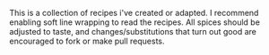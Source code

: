 This is a collection of recipes i've created or adapted. I recommend enabling soft line wrapping to read the recipes. All spices should be adjusted to taste, and changes/substitutions that turn out good are encouraged to fork or make pull requests.
